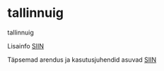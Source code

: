 # tallinnuig
tallinnuig

 Lisainfo [SIIN](index.md)
 
 Täpsemad arendus ja kasutusjuhendid asuvad [SIIN](arendajale.md)
